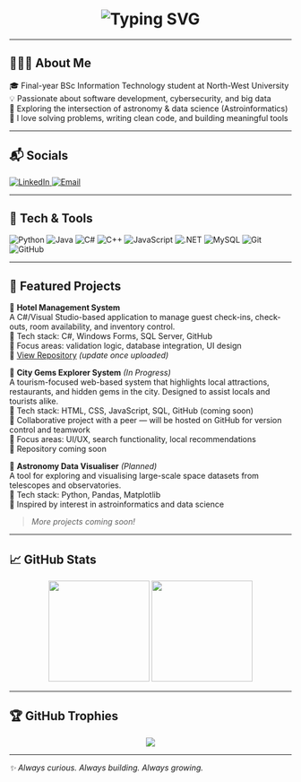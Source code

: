 <!-- Typing animation -->
<h1 align="center">
  <img src="https://readme-typing-svg.demolab.com?font=Fira+Code&size=24&pause=1000&color=FF69B4&center=true&vCenter=true&width=435&lines=Hi%2C+I'm+Thandokuhle+Mdlalose;IT+Student+%7C+Software+Dev+%7C+Cybersecurity+%7C+Big+Data;Exploring+Astroinformatics+%F0%9F%8C%9F" alt="Typing SVG" />
</h1>

---

## 👩🏽‍💻 About Me

🎓 Final-year BSc Information Technology student at North-West University  
💡 Passionate about software development, cybersecurity, and big data  
🔭 Exploring the intersection of astronomy & data science (Astroinformatics)  
💬 I love solving problems, writing clean code, and building meaningful tools  

---

## 📬 Socials

<p align="left">
  <a href="https://www.linkedin.com/in/thandokuhle-m-4773251b3/" target="_blank">
    <img src="https://img.shields.io/badge/LinkedIn-%230077B5.svg?&style=flat&logo=linkedin&logoColor=white" alt="LinkedIn" />
  </a>
  <a href="mailto:kuhlem80@gmail.com">
    <img src="https://img.shields.io/badge/Email-D14836?style=flat&logo=gmail&logoColor=white" alt="Email" />
  </a>
</p>

---

## 🧰 Tech & Tools

![Python](https://img.shields.io/badge/-Python-3776AB?style=flat&logo=python&logoColor=white)
![Java](https://img.shields.io/badge/-Java-007396?style=flat&logo=java&logoColor=white)
![C#](https://img.shields.io/badge/-C%23-239120?style=flat&logo=c-sharp&logoColor=white)
![C++](https://img.shields.io/badge/-C++-00599C?style=flat&logo=c%2B%2B&logoColor=white)
![JavaScript](https://img.shields.io/badge/-JavaScript-F7DF1E?style=flat&logo=javascript&logoColor=black)
![.NET](https://img.shields.io/badge/-.NET-512BD4?style=flat&logo=dotnet&logoColor=white)
![MySQL](https://img.shields.io/badge/-MySQL-4479A1?style=flat&logo=mysql&logoColor=white)
![Git](https://img.shields.io/badge/-Git-F05032?style=flat&logo=git&logoColor=white)
![GitHub](https://img.shields.io/badge/-GitHub-181717?style=flat&logo=github&logoColor=white)

---

## 📂 Featured Projects

🏨 **Hotel Management System**  
A C#/Visual Studio-based application to manage guest check-ins, check-outs, room availability, and inventory control.  
🔧 Tech stack: C#, Windows Forms, SQL Server, GitHub  
📌 Focus areas: validation logic, database integration, UI design  
🔗 [View Repository](https://github.com/Tha-ndo-kuhle/hotel-management-system) *(update once uploaded)*


🌆 **City Gems Explorer System** *(In Progress)*  
A tourism-focused web-based system that highlights local attractions, restaurants, and hidden gems in the city. Designed to assist locals and tourists alike.  
🔧 Tech stack: HTML, CSS, JavaScript, SQL, GitHub (coming soon)  
🤝 Collaborative project with a peer — will be hosted on GitHub for version control and teamwork  
📌 Focus areas: UI/UX, search functionality, local recommendations  
🔗 Repository coming soon


🌌 **Astronomy Data Visualiser** *(Planned)*  
A tool for exploring and visualising large-scale space datasets from telescopes and observatories.  
🔧 Tech stack: Python, Pandas, Matplotlib  
📌 Inspired by interest in astroinformatics and data science

> *More projects coming soon!*

---

## 📈 GitHub Stats

<div align="center">
  <img height="180em" src="https://github-readme-stats.vercel.app/api?username=Tha-ndo-kuhle&show_icons=true&theme=rose_pine&hide_border=true" />
  <img height="180em" src="https://github-readme-stats.vercel.app/api/top-langs/?username=Tha-ndo-kuhle&layout=compact&theme=rose_pine&hide_border=true" />
</div>

---

## 🏆 GitHub Trophies

<p align="center">
  <img src="https://github-profile-trophy.vercel.app/?username=Tha-ndo-kuhle&theme=dracula&margin-w=15&row=2&column=3" />
</p>

---

*✨ Always curious. Always building. Always growing.*

